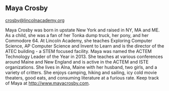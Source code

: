 ## Maya Crosby

[crosby@lincolnacademy.org](mailto:crosby@lincolnacademy.org)

Maya Crosby was born in upstate New York and raised in NY, MA and ME. As a child, she was a fan of her Tonka dump truck, her pony, and her Commodore 64. At Lincoln Academy, she teaches Exploring Computer Science, AP Computer Science and Invent to Learn and is the director of the ATEC building - a STEM focused facility. Maya was named the ACTEM Technology Leader of the Year in 2013. She teaches at various conferences around Maine and New England and is active in the ACTEM and ISTE organizations. She lives in Alna, Maine with her husband, two girls, and a variety of critters. She enjoys camping, hiking and sailing, icy cold movie theaters, good eats, and consuming literature at a furious rate. Keep track of Maya at http://www.mayacrosby.com.
